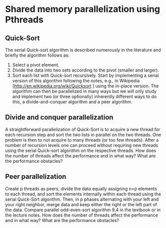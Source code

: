 # Shared memory parallelization using Pthreads

## Quick-Sort
The serial Quick-sort algorithm is described numerously in the literature and briefly the algorithm
follows as:
1. Select a pivot element.
2. Divide the data into two sets according to the pivot (smaller and larger).
3. Sort each list with Quick-sort recursively.
Start by implementing a serial version of this algorithm following the notes, e.g., in Wikipedia
[http://en.wikipedia.org/wiki/Quicksort ] using the in-place version. The algorithm can then
be parallelized in many ways but we will only study and implement two (or three optionally)
inherently different ways to do this, a divide-and-conquer algorithm and a peer algorithm.

## Divide and conquer parallelization
A straightforward parallelization of Quick-Sort is to acquire a new thread for each recursion
step and sort the two lists in parallel on the two threads. One problem is then to not acquire to
many threads (or too few threads). After a number of recursion levels one can proceed without
requiring new threads using the serial Quick-sort algorithm on the respective threads. How does
the number of threads affect the performance and in what way? What are the performance
obstacles?

## Peer parallelization
Create p threads as peers, divide the data equally assigning n=p elements to each thread, and
sort the elements internally within each thread using the serial Quick-Sort algorithm. Then, in p
phases alternating with your left and your right neighbor, merge data and keep either the right or
the left part of the data. Compare parallel odd-even-sort algorithm 9.4 in the textbook or in the
lecture notes. How does the number of threads affect the performance and in what way? What
are the performance obstacles?
